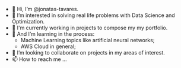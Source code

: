- 👋 Hi, I’m @jonatas-tavares.
- 👀 I’m interested in solving real life problems with Data Science and Optimization.
- 🌱 I'm currently working in projects to compose my my portfolio. 
- 🌱 And I’m learning in the process:
  - Machine Learning topics like artificial neural networks;
  - AWS Cloud in general;
- 💞️ I’m looking to collaborate on projects in my areas of interest.
- 📫 How to reach me ...

<!---
jonatas-tavares/jonatas-tavares is a ✨ special ✨ repository because its `README.md` (this file) appears on your GitHub profile.
You can click the Preview link to take a look at your changes.
--->

